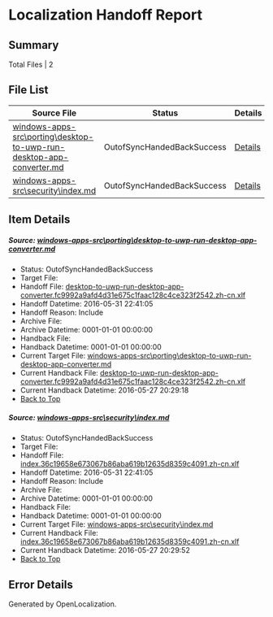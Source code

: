 # <a name='report-top'></a> Localization Handoff Report

## Summary
 Total Files | 2

## File List
 Source File | Status | Details 
 ----------- | ------ | ------- 
 [windows-apps-src\porting\desktop-to-uwp-run-desktop-app-converter.md](https://github.com/Microsoft/windows-apps/blob/a0a111a7a210ed7dac41deb494626ca6100c4880/windows-apps-src/porting/desktop-to-uwp-run-desktop-app-converter.md) | OutofSyncHandedBackSuccess | [Details](#8ab8f1dd641741c149a1ea8605d39bb0d8d4c3533373)
 [windows-apps-src\security\index.md](https://github.com/Microsoft/windows-apps/blob/4fba6a4e5fe05e78b9f181c57f890e2f4deb2eb9/windows-apps-src/security/index.md) | OutofSyncHandedBackSuccess | [Details](#cc81ca4f88b237f144c995b85639eeaed9045f323627)

## Item Details
##### <a name='8ab8f1dd641741c149a1ea8605d39bb0d8d4c3533373'></a> Source: [windows-apps-src\porting\desktop-to-uwp-run-desktop-app-converter.md](https://github.com/Microsoft/windows-apps/blob/a0a111a7a210ed7dac41deb494626ca6100c4880/windows-apps-src/porting/desktop-to-uwp-run-desktop-app-converter.md)
* Status: OutofSyncHandedBackSuccess
* Target File: 
* Handoff File: [desktop-to-uwp-run-desktop-app-converter.fc9992a9afd4d31e675c1faac128c4ce323f2542.zh-cn.xlf](https://github.com/Microsoft/WDG.handoff/blob/bfe441d5877c02fa97ff7e61b0754e7b689524ae/ol-handoff/Microsoft/windows-apps.zh-cn/master/desktop-to-uwp-run-desktop-app-converter.fc9992a9afd4d31e675c1faac128c4ce323f2542.zh-cn.xlf)
* Handoff Datetime: 2016-05-31 22:41:05
* Handoff Reason: Include
* Archive File: 
* Archive Datetime: 0001-01-01 00:00:00
* Handback File: 
* Handback Datetime: 0001-01-01 00:00:00
* Current Target File: [windows-apps-src\porting\desktop-to-uwp-run-desktop-app-converter.md](https://github.com/Microsoft/windows-apps.zh-cn/blob/27e8131e3efa1512e560128405237a2ae1b73379/windows-apps-src/porting/desktop-to-uwp-run-desktop-app-converter.md)
* Current Handback File: [desktop-to-uwp-run-desktop-app-converter.fc9992a9afd4d31e675c1faac128c4ce323f2542.zh-cn.xlf](https://github.com/Microsoft/WDG.handback/blob/7c2695059dc5b4a9ec011dc6f23dd5d79941adc5/ol-handback/Microsoft/windows-apps.zh-cn/master/porting/desktop-to-uwp-run-desktop-app-converter.fc9992a9afd4d31e675c1faac128c4ce323f2542.zh-cn.xlf)
* Current Handback Datetime: 2016-05-27 20:29:18
* [Back to Top](#report-top)

##### <a name='cc81ca4f88b237f144c995b85639eeaed9045f323627'></a> Source: [windows-apps-src\security\index.md](https://github.com/Microsoft/windows-apps/blob/4fba6a4e5fe05e78b9f181c57f890e2f4deb2eb9/windows-apps-src/security/index.md)
* Status: OutofSyncHandedBackSuccess
* Target File: 
* Handoff File: [index.36c19658e673067b86aba619b12635d8359c4091.zh-cn.xlf](https://github.com/Microsoft/WDG.handoff/blob/bfe441d5877c02fa97ff7e61b0754e7b689524ae/ol-handoff/Microsoft/windows-apps.zh-cn/master/index.36c19658e673067b86aba619b12635d8359c4091.zh-cn.xlf)
* Handoff Datetime: 2016-05-31 22:41:05
* Handoff Reason: Include
* Archive File: 
* Archive Datetime: 0001-01-01 00:00:00
* Handback File: 
* Handback Datetime: 0001-01-01 00:00:00
* Current Target File: [windows-apps-src\security\index.md](https://github.com/Microsoft/windows-apps.zh-cn/blob/5361562fdb8c87a6d957c047c8015ce476c7b4ca/windows-apps-src/security/index.md)
* Current Handback File: [index.36c19658e673067b86aba619b12635d8359c4091.zh-cn.xlf](https://github.com/Microsoft/WDG.handback/blob/bb55c4aeb53f295bc48204b2dfdda3bfb276157c/ol-handback/Microsoft/windows-apps.zh-cn/master/security/index.36c19658e673067b86aba619b12635d8359c4091.zh-cn.xlf)
* Current Handback Datetime: 2016-05-27 20:29:52
* [Back to Top](#report-top)


## Error Details

Generated by OpenLocalization.
